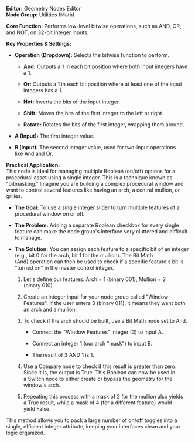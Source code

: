**Editor:** Geometry Nodes Editor  
**Node Group:** Utilities (Math)

**Core Function:** Performs low-level bitwise operations, such as AND, OR, and NOT, on 32-bit integer inputs.

**Key Properties & Settings:**

- **Operation (Dropdown):** Selects the bitwise function to perform.
    
    - **And:** Outputs a 1 in each bit position where both input integers have a 1.
        
    - **Or:** Outputs a 1 in each bit position where at least one of the input integers has a 1.
        
    - **Not:** Inverts the bits of the input integer.
        
    - **Shift:** Moves the bits of the first integer to the left or right.
        
    - **Rotate:** Rotates the bits of the first integer, wrapping them around.
        
- **A (Input):** The first integer value.
    
- **B (Input):** The second integer value, used for two-input operations like And and Or.
    

**Practical Application:**  
This node is ideal for managing multiple Boolean (on/off) options for a procedural asset using a single integer. This is a technique known as "bitmasking." Imagine you are building a complex procedural window and want to control several features like having an arch, a central mullion, or grilles.

- **The Goal:** To use a single integer slider to turn multiple features of a procedural window on or off.
    
- **The Problem:** Adding a separate Boolean checkbox for every single feature can make the node group's interface very cluttered and difficult to manage.
    
- **The Solution:** You can assign each feature to a specific bit of an integer (e.g., bit 0 for the arch, bit 1 for the mullion). The Bit Math (And) operation can then be used to check if a specific feature's bit is "turned on" in the master control integer.
    
    1. Let's define our features: Arch = 1 (binary 001), Mullion = 2 (binary 010).
        
    2. Create an integer input for your node group called "Window Features". If the user enters 3 (binary 011), it means they want both an arch and a mullion.
        
    3. To check if the arch should be built, use a Bit Math node set to And.
        
        - Connect the "Window Features" integer (3) to input A.
            
        - Connect an integer 1 (our arch "mask") to input B.
            
        - The result of 3 AND 1 is 1.
            
    4. Use a Compare node to check if this result is greater than zero. Since it is, the output is True. This Boolean can now be used in a Switch node to either create or bypass the geometry for the window's arch.
        
    5. Repeating this process with a mask of 2 for the mullion also yields a True result, while a mask of 4 (for a different feature) would yield False.
        

This method allows you to pack a large number of on/off toggles into a single, efficient integer attribute, keeping your interfaces clean and your logic organized.